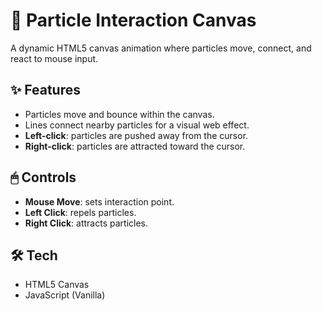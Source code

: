 # 🎇 Particle Interaction Canvas

A dynamic HTML5 canvas animation where particles move, connect, and react to mouse input.

## ✨ Features
- Particles move and bounce within the canvas.
- Lines connect nearby particles for a visual web effect.
- **Left-click**: particles are pushed away from the cursor.
- **Right-click**: particles are attracted toward the cursor.

## 🖱 Controls
- **Mouse Move**: sets interaction point.
- **Left Click**: repels particles.
- **Right Click**: attracts particles.

## 🛠️ Tech
- HTML5 Canvas
- JavaScript (Vanilla)
